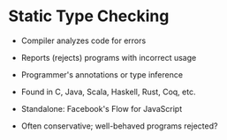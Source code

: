 # Static Type Checking

- Compiler analyzes code for errors

- Reports (rejects) programs with incorrect usage

- Programmer's annotations or type inference

- Found in C, Java, Scala, Haskell, Rust, Coq, etc.

- Standalone: Facebook's Flow for JavaScript

- Often conservative; well-behaved programs rejected?